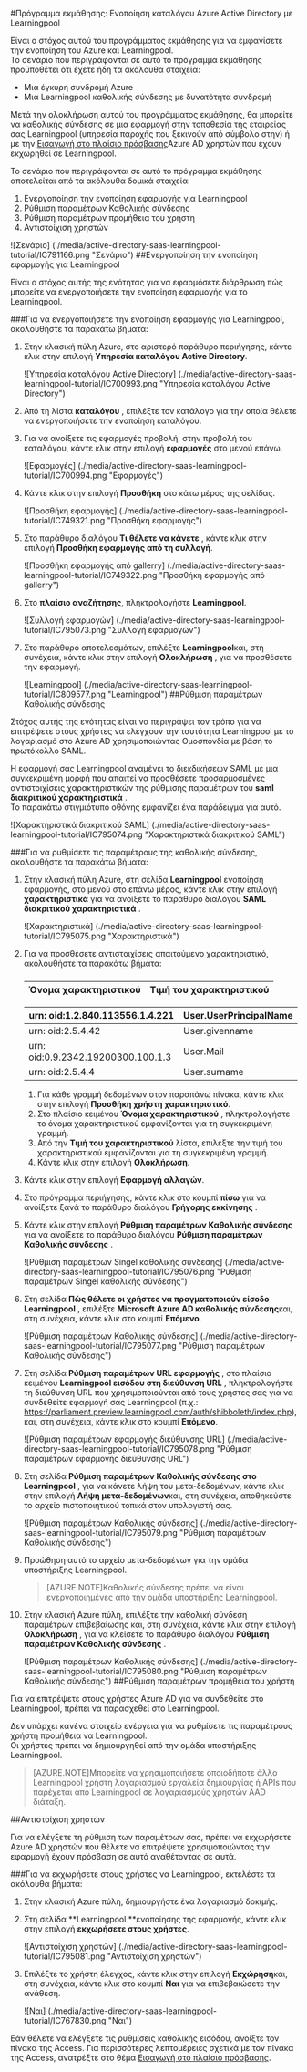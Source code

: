 <properties 
    pageTitle="Πρόγραμμα εκμάθησης: Ενοποίηση καταλόγου Azure Active Directory με Learningpool | Microsoft Azure" 
    description="Μάθετε πώς μπορείτε να χρησιμοποιήσετε Learningpool με Azure Active Directory για την ενεργοποίηση της καθολικής σύνδεσης, αυτοματοποιημένη προμήθεια και άλλα!" 
    services="active-directory" 
    authors="jeevansd"  
    documentationCenter="na" 
    manager="femila"/>
<tags 
    ms.service="active-directory" 
    ms.devlang="na" 
    ms.topic="article" 
    ms.tgt_pltfrm="na" 
    ms.workload="identity" 
    ms.date="09/29/2016" 
    ms.author="jeedes" />

#<a name="tutorial-azure-active-directory-integration-with-learningpool"></a>Πρόγραμμα εκμάθησης: Ενοποίηση καταλόγου Azure Active Directory με Learningpool
  
Είναι ο στόχος αυτού του προγράμματος εκμάθησης για να εμφανίσετε την ενοποίηση του Azure και Learningpool.  
Το σενάριο που περιγράφονται σε αυτό το πρόγραμμα εκμάθησης προϋποθέτει ότι έχετε ήδη τα ακόλουθα στοιχεία:

-   Μια έγκυρη συνδρομή Azure
-   Μια Learningpool καθολικής σύνδεσης με δυνατότητα συνδρομή
  
Μετά την ολοκλήρωση αυτού του προγράμματος εκμάθησης, θα μπορείτε να καθολικής σύνδεσης σε μια εφαρμογή στην τοποθεσία της εταιρείας σας Learningpool (υπηρεσία παροχής που ξεκινούν από σύμβολο στην) ή με την [Εισαγωγή στο πλαίσιο πρόσβασης](active-directory-saas-access-panel-introduction.md)Azure AD χρηστών που έχουν εκχωρηθεί σε Learningpool.
  
Το σενάριο που περιγράφονται σε αυτό το πρόγραμμα εκμάθησης αποτελείται από τα ακόλουθα δομικά στοιχεία:

1.  Ενεργοποίηση την ενοποίηση εφαρμογής για Learningpool
2.  Ρύθμιση παραμέτρων Καθολικής σύνδεσης
3.  Ρύθμιση παραμέτρων προμήθεια του χρήστη
4.  Αντιστοίχιση χρηστών

![Σενάριο] (./media/active-directory-saas-learningpool-tutorial/IC791166.png "Σενάριο")
##<a name="enabling-the-application-integration-for-learningpool"></a>Ενεργοποίηση την ενοποίηση εφαρμογής για Learningpool
  
Είναι ο στόχος αυτής της ενότητας για να εφαρμόσετε διάρθρωση πώς μπορείτε να ενεργοποιήσετε την ενοποίηση εφαρμογής για το Learningpool.

###<a name="to-enable-the-application-integration-for-learningpool-perform-the-following-steps"></a>Για να ενεργοποιήσετε την ενοποίηση εφαρμογής για Learningpool, ακολουθήστε τα παρακάτω βήματα:

1.  Στην κλασική πύλη Azure, στο αριστερό παράθυρο περιήγησης, κάντε κλικ στην επιλογή **Υπηρεσία καταλόγου Active Directory**.

    ![Υπηρεσία καταλόγου Active Directory] (./media/active-directory-saas-learningpool-tutorial/IC700993.png "Υπηρεσία καταλόγου Active Directory")

2.  Από τη λίστα **καταλόγου** , επιλέξτε τον κατάλογο για την οποία θέλετε να ενεργοποιήσετε την ενοποίηση καταλόγου.

3.  Για να ανοίξετε τις εφαρμογές προβολή, στην προβολή του καταλόγου, κάντε κλικ στην επιλογή **εφαρμογές** στο μενού επάνω.

    ![Εφαρμογές] (./media/active-directory-saas-learningpool-tutorial/IC700994.png "Εφαρμογές")

4.  Κάντε κλικ στην επιλογή **Προσθήκη** στο κάτω μέρος της σελίδας.

    ![Προσθήκη εφαρμογής] (./media/active-directory-saas-learningpool-tutorial/IC749321.png "Προσθήκη εφαρμογής")

5.  Στο παράθυρο διαλόγου **Τι θέλετε να κάνετε** , κάντε κλικ στην επιλογή **Προσθήκη εφαρμογής από τη συλλογή**.

    ![Προσθήκη εφαρμογής από gallerry] (./media/active-directory-saas-learningpool-tutorial/IC749322.png "Προσθήκη εφαρμογής από gallerry")

6.  Στο **πλαίσιο αναζήτησης**, πληκτρολογήστε **Learningpool**.

    ![Συλλογή εφαρμογών] (./media/active-directory-saas-learningpool-tutorial/IC795073.png "Συλλογή εφαρμογών")

7.  Στο παράθυρο αποτελεσμάτων, επιλέξτε **Learningpool**και, στη συνέχεια, κάντε κλικ στην επιλογή **Ολοκλήρωση** , για να προσθέσετε την εφαρμογή.

    ![Learningpool] (./media/active-directory-saas-learningpool-tutorial/IC809577.png "Learningpool")
##<a name="configuring-single-sign-on"></a>Ρύθμιση παραμέτρων Καθολικής σύνδεσης
  
Στόχος αυτής της ενότητας είναι να περιγράψει τον τρόπο για να επιτρέψετε στους χρήστες να ελέγχουν την ταυτότητα Learningpool με το λογαριασμό στο Azure AD χρησιμοποιώντας Ομοσπονδία με βάση το πρωτόκολλο SAML.
  
Η εφαρμογή σας Learningpool αναμένει το διεκδικήσεων SAML με μια συγκεκριμένη μορφή που απαιτεί να προσθέσετε προσαρμοσμένες αντιστοιχίσεις χαρακτηριστικών της ρύθμισης παραμέτρων του **saml διακριτικού χαρακτηριστικά** .  
Το παρακάτω στιγμιότυπο οθόνης εμφανίζει ένα παράδειγμα για αυτό.

![Χαρακτηριστικά διακριτικού SAML] (./media/active-directory-saas-learningpool-tutorial/IC795074.png "Χαρακτηριστικά διακριτικού SAML")

###<a name="to-configure-single-sign-on-perform-the-following-steps"></a>Για να ρυθμίσετε τις παραμέτρους της καθολικής σύνδεσης, ακολουθήστε τα παρακάτω βήματα:

1.  Στην κλασική πύλη Azure, στη σελίδα **Learningpool** ενοποίηση εφαρμογής, στο μενού στο επάνω μέρος, κάντε κλικ στην επιλογή **χαρακτηριστικά** για να ανοίξετε το παράθυρο διαλόγου **SAML διακριτικού χαρακτηριστικά** .

    ![Χαρακτηριστικά] (./media/active-directory-saas-learningpool-tutorial/IC795075.png "Χαρακτηριστικά")

2.  Για να προσθέσετε αντιστοιχίσεις απαιτούμενο χαρακτηριστικό, ακολουθήστε τα παρακάτω βήματα:

    ###  

  	|Όνομα χαρακτηριστικού                |Τιμή του χαρακτηριστικού            |
  	|------------------------------|---------------------------|

     urn: oid:1.2.840.113556.1.4.221 | User.UserPrincipalName
  	|-------------------------------|--------------------------|  
     urn: oid:2.5.4.42|User.givenname   
  	|urn: oid:0.9.2342.19200300.100.1.3|User.Mail
  	|urn: oid:2.5.4.4|User.surname

    1.  Για κάθε γραμμή δεδομένων στον παραπάνω πίνακα, κάντε κλικ στην επιλογή **Προσθήκη χρήστη χαρακτηριστικό**.
    2.  Στο πλαίσιο κειμένου **Όνομα χαρακτηριστικού** , πληκτρολογήστε το όνομα χαρακτηριστικού εμφανίζονται για τη συγκεκριμένη γραμμή.
    3.  Από την **Τιμή του χαρακτηριστικού** λίστα, επιλέξτε την τιμή του χαρακτηριστικού εμφανίζονται για τη συγκεκριμένη γραμμή.
    4.  Κάντε κλικ στην επιλογή **Ολοκλήρωση**.

3.  Κάντε κλικ στην επιλογή **Εφαρμογή αλλαγών**.

4.  Στο πρόγραμμα περιήγησης, κάντε κλικ στο κουμπί **πίσω** για να ανοίξετε ξανά το παράθυρο διαλόγου **Γρήγορης εκκίνησης** .

5.  Κάντε κλικ στην επιλογή **Ρύθμιση παραμέτρων Καθολικής σύνδεσης** για να ανοίξετε το παράθυρο διαλόγου **Ρύθμιση παραμέτρων Καθολικής σύνδεσης** .

    ![Ρύθμιση παραμέτρων Singel καθολικής σύνδεσης] (./media/active-directory-saas-learningpool-tutorial/IC795076.png "Ρύθμιση παραμέτρων Singel καθολικής σύνδεσης")

6.  Στη σελίδα **Πώς θέλετε οι χρήστες να πραγματοποιούν είσοδο Learningpool** , επιλέξτε **Microsoft Azure AD καθολικής σύνδεσης**και, στη συνέχεια, κάντε κλικ στο κουμπί **Επόμενο**.

    ![Ρύθμιση παραμέτρων Καθολικής σύνδεσης] (./media/active-directory-saas-learningpool-tutorial/IC795077.png "Ρύθμιση παραμέτρων Καθολικής σύνδεσης")

7.  Στη σελίδα **Ρύθμιση παραμέτρων URL εφαρμογής** , στο πλαίσιο κειμένου **Learningpool εισόδου στη διεύθυνση URL** , πληκτρολογήστε τη διεύθυνση URL που χρησιμοποιούνται από τους χρήστες σας για να συνδεθείτε εφαρμογή σας Learningpool (π.χ.: https://parliament.preview.learningpool.com/auth/shibboleth/index.php), και, στη συνέχεια, κάντε κλικ στο κουμπί **Επόμενο**.

    ![Ρύθμιση παραμέτρων εφαρμογής διεύθυνσης URL] (./media/active-directory-saas-learningpool-tutorial/IC795078.png "Ρύθμιση παραμέτρων εφαρμογής διεύθυνσης URL")

8.  Στη σελίδα **Ρύθμιση παραμέτρων Καθολικής σύνδεσης στο Learningpool** , για να κάνετε λήψη του μετα-δεδομένων, κάντε κλικ στην επιλογή **Λήψη μετα-δεδομένων**και, στη συνέχεια, αποθηκεύστε το αρχείο πιστοποιητικού τοπικά στον υπολογιστή σας.

    ![Ρύθμιση παραμέτρων Καθολικής σύνδεσης] (./media/active-directory-saas-learningpool-tutorial/IC795079.png "Ρύθμιση παραμέτρων Καθολικής σύνδεσης")

9.  Προώθηση αυτό το αρχείο μετα-δεδομένων για την ομάδα υποστήριξης Learningpool.

    >[AZURE.NOTE]Καθολικής σύνδεσης πρέπει να είναι ενεργοποιημένες από την ομάδα υποστήριξης Learningpool.

10. Στην κλασική Azure πύλη, επιλέξτε την καθολική σύνδεση παραμέτρων επιβεβαίωσης και, στη συνέχεια, κάντε κλικ στην επιλογή **Ολοκλήρωση** , για να κλείσετε το παράθυρο διαλόγου **Ρύθμιση παραμέτρων Καθολικής σύνδεσης** .

    ![Ρύθμιση παραμέτρων Καθολικής σύνδεσης] (./media/active-directory-saas-learningpool-tutorial/IC795080.png "Ρύθμιση παραμέτρων Καθολικής σύνδεσης")
##<a name="configuring-user-provisioning"></a>Ρύθμιση παραμέτρων προμήθεια του χρήστη
  
Για να επιτρέψετε στους χρήστες Azure AD για να συνδεθείτε στο Learningpool, πρέπει να παρασχεθεί στο Learningpool.
  
Δεν υπάρχει κανένα στοιχείο ενέργεια για να ρυθμίσετε τις παραμέτρους χρήστη προμήθεια να Learningpool.  
Οι χρήστες πρέπει να δημιουργηθεί από την ομάδα υποστήριξης Learningpool.

>[AZURE.NOTE]Μπορείτε να χρησιμοποιήσετε οποιοδήποτε άλλο Learningpool χρήστη λογαριασμού εργαλεία δημιουργίας ή APIs που παρέχεται από Learningpool σε λογαριασμούς χρηστών AAD διάταξη.

##<a name="assigning-users"></a>Αντιστοίχιση χρηστών
  
Για να ελέγξετε τη ρύθμιση των παραμέτρων σας, πρέπει να εκχωρήσετε Azure AD χρηστών που θέλετε να επιτρέψετε χρησιμοποιώντας την εφαρμογή έχουν πρόσβαση σε αυτό αναθέτοντας σε αυτά.

###<a name="to-assign-users-to-learningpool-perform-the-following-steps"></a>Για να εκχωρήσετε στους χρήστες να Learningpool, εκτελέστε τα ακόλουθα βήματα:

1.  Στην κλασική Azure πύλη, δημιουργήστε ένα λογαριασμό δοκιμής.

2.  Στη σελίδα **Learningpool **ενοποίησης της εφαρμογής, κάντε κλικ στην επιλογή **εκχωρήσετε στους χρήστες**.

    ![Αντιστοίχιση χρηστών] (./media/active-directory-saas-learningpool-tutorial/IC795081.png "Αντιστοίχιση χρηστών")

3.  Επιλέξτε το χρήστη έλεγχος, κάντε κλικ στην επιλογή **Εκχώρηση**και, στη συνέχεια, κάντε κλικ στο κουμπί **Ναι** για να επιβεβαιώσετε την ανάθεση.

    ![Ναι] (./media/active-directory-saas-learningpool-tutorial/IC767830.png "Ναι")
  
Εάν θέλετε να ελέγξετε τις ρυθμίσεις καθολικής εισόδου, ανοίξτε τον πίνακα της Access. Για περισσότερες λεπτομέρειες σχετικά με τον πίνακα της Access, ανατρέξτε στο θέμα [Εισαγωγή στο πλαίσιο πρόσβασης](active-directory-saas-access-panel-introduction.md).